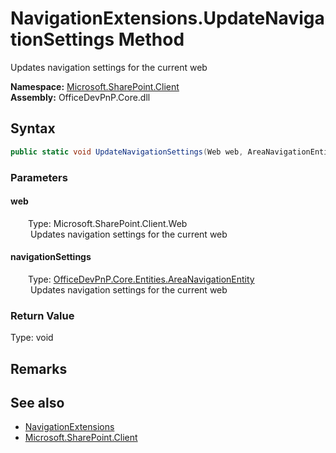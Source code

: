 # NavigationExtensions.UpdateNavigationSettings Method  
 Updates navigation settings for the current web   

**Namespace:** [Microsoft.SharePoint.Client](Microsoft.SharePoint.Client.md)  
**Assembly:** OfficeDevPnP.Core.dll  
## Syntax
```C#
public static void UpdateNavigationSettings(Web web, AreaNavigationEntity navigationSettings)
```
### Parameters
#### web  
&emsp;&emsp;Type: Microsoft.SharePoint.Client.Web  
&emsp;&emsp; Updates navigation settings for the current web   

  

#### navigationSettings  
&emsp;&emsp;Type: [OfficeDevPnP.Core.Entities.AreaNavigationEntity](OfficeDevPnP.Core.Entities.AreaNavigationEntity.md)  
&emsp;&emsp; Updates navigation settings for the current web   

  

### Return Value
Type: void  

## Remarks
  
## See also
- [NavigationExtensions](Microsoft.SharePoint.Client.NavigationExtensions.md) 
- [Microsoft.SharePoint.Client](Microsoft.SharePoint.Client.md) 
